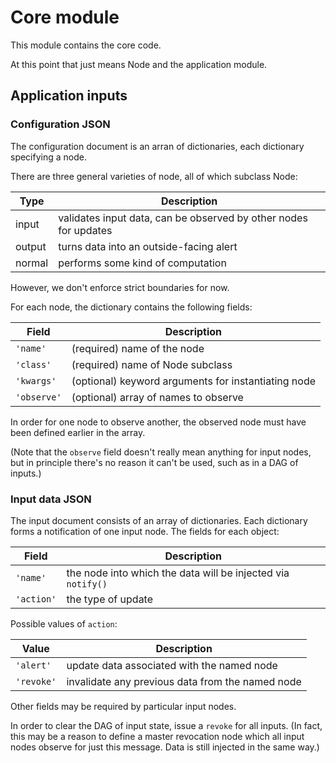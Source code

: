 # Core module

This module contains the core code.

At this point that just means Node and the application module.

## Application inputs

### Configuration JSON

The configuration document is an arran of dictionaries,
each dictionary specifying a node.

There are three general varieties of node, all of which subclass Node:

Type | Description
-----|------------
input | validates input data, can be observed by other nodes for updates
output | turns data into an outside-facing alert
normal | performs some kind of computation

However, we don't enforce strict boundaries for now.

For each node, the dictionary contains the following fields:

Field | Description
------|------------
`'name'` | (required) name of the node
`'class'` | (required) name of Node subclass
`'kwargs'` | (optional) keyword arguments for instantiating node
`'observe'` | (optional) array of names to observe

In order for one node to observe another, the observed node must have been
defined earlier in the array.

(Note that the `observe` field doesn't really mean anything for input
nodes, but in principle there's no reason it can't be used, such as in
a DAG of inputs.)

### Input data JSON

The input document consists of an array of dictionaries.
Each dictionary forms a notification of one input node.
The fields for each object:

Field | Description
------|------------
`'name'` | the node into which the data will be injected via `notify()`
`'action'` | the type of update

Possible values of `action`:

Value | Description
------|------------
`'alert'` | update data associated with the named node
`'revoke'` | invalidate any previous data from the named node

Other fields may be required by particular input nodes.

In order to clear the DAG of input state, issue a `revoke` for
all inputs.  (In fact, this may be a reason to define a master revocation
node which all input nodes observe for just this message.
Data is still injected in the same way.)


